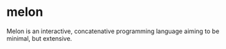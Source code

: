 # melon
Melon is an interactive, concatenative programming language aiming to be minimal, but extensive.
